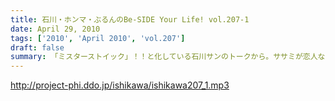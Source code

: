 ```yaml
---
title: 石川・ホンマ・ぶるんのBe-SIDE Your Life! vol.207-1
date: April 29, 2010
tags: ['2010', 'April 2010', 'vol.207']
draft: false
summary: 「ミスターストイック」！！と化している石川サンのトークから。ササミが恋人なのか？？？ジャブを繰り出せ！NAMAE
---
```


http://project-phi.ddo.jp/ishikawa/ishikawa207_1.mp3